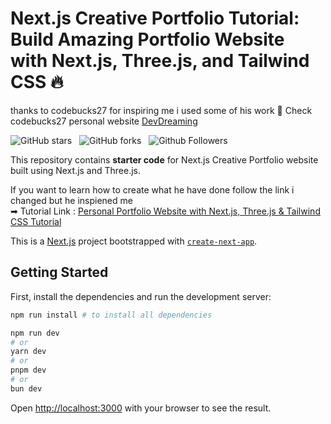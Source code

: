 # Next.js Creative Portfolio Tutorial: Build Amazing Portfolio Website with Next.js, Three.js, and Tailwind CSS 🔥
thanks to codebucks27 for inspiring me i used some of his work 
💚 Check codebucks27 personal website [DevDreaming](https://devdreaming.com) 

![GitHub stars](https://img.shields.io/github/stars/codebucks27/Nextjs-Creative-Portfolio-Starter-Code-Files?style=social&logo=ApacheSpark&label=Stars)&nbsp;&nbsp;
![GitHub forks](https://img.shields.io/github/forks/codebucks27/Nextjs-Creative-Portfolio-Starter-Code-Files?style=social&logo=KashFlow&maxAge=3600)&nbsp;&nbsp;
![Github Followers](https://img.shields.io/github/followers/codebucks27.svg?style=social&label=Follow)&nbsp;&nbsp;<br />

This repository contains **starter code** for Next.js Creative Portfolio website built using Next.js and Three.js. <br />


If you want to learn how to create what he have done follow the link i changed but he inspiened me  <br />
➡ Tutorial Link : [Personal Portfolio Website with Next.js, Three.js & Tailwind CSS Tutorial](https://youtu.be/T5t46vuW8fo) 


This is a [Next.js](https://nextjs.org/) project bootstrapped with [`create-next-app`](https://github.com/vercel/next.js/tree/canary/packages/create-next-app).

## Getting Started

First, install the dependencies and run the development server:

```bash
npm run install # to install all dependencies

npm run dev
# or
yarn dev
# or
pnpm dev
# or
bun dev
```

Open [http://localhost:3000](http://localhost:3000) with your browser to see the result.
